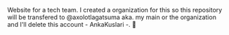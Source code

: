 Website for a tech team. I created a organization for this so this repository will be transfered to @axolotlagatsuma aka. my main or the organization and I'll delete this account - AnkaKuslari -. :wave:
